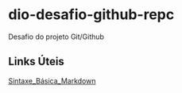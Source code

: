 # dio-desafio-github-repc
Desafio do projeto Git/Github

## Links Úteis
[Sintaxe_Básica_Markdown](https://www.markdownguide.org/basic-syntax/)
